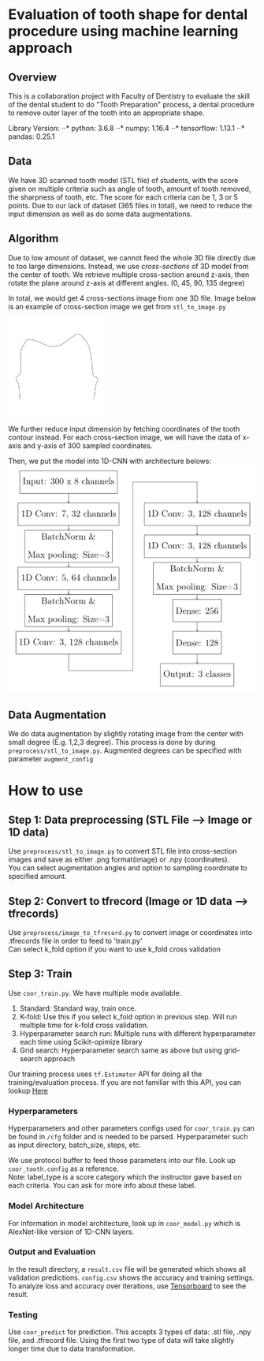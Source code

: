 Evaluation of tooth shape for dental procedure using machine learning approach
======
## Overview
This is a collaboration project with Faculty of Dentistry to evaluate the skill of the dental student to do "Tooth Preparation" process, a dental procedure to remove outer layer of the tooth into an appropriate shape.

Library Version:
⋅⋅* python: 3.6.8
⋅⋅* numpy: 1.16.4
⋅⋅* tensorflow: 1.13.1
⋅⋅* pandas: 0.25.1



## Data
We have  3D scanned tooth model (STL file) of students, with the score given on multiple criteria such as angle of tooth, amount of tooth removed, the sharpness of tooth, etc. 
The score for each criteria can be 1, 3 or 5 points.
Due to our lack of dataset (365 files in total), we need to reduce the input dimension as well as do some data augmentations.

## Algorithm
Due to low amount of dataset, we cannot feed the whole 3D file directly due to too large dimensions. 
Instead, we use *cross-sections* of 3D model from the center of tooth. We retrieve multiple cross-section around z-axis, then rotate the plane around z-axis at different angles. (0, 45, 90, 135 degree)

In total, we would get 4 cross-sections image from one 3D file. Image below is an example of cross-section image we get from `stl_to_image.py`

<img src="https://github.com/jobpasin/tooth-1d/blob/master/src/images/cross_section_example.png" width="200" height="200">

We further reduce input dimension by fetching coordinates of the tooth contour instead. For each cross-section image, we will have the data of x-axis and y-axis of 300 sampled coordinates. 

Then, we put the model into 1D-CNN with architecture belows:
<img src="https://github.com/jobpasin/tooth-1d/blob/master/src/images/1dcnn_architecture.png">

## Data Augmentation
We do data augmentation by slightly rotating image from the center with small degree (E.g. 1,2,3 degree).
This process is done by during `preprocess/stl_to_image.py`. Augmented degrees can be specified with parameter `augment_config` 

# How to use
## Step 1: Data preprocessing (STL File --> Image or 1D data)
Use `preprocess/stl_to_image.py` to convert STL file into cross-section images and save as either .png format(image) or .npy (coordinates).
<br> You can select augmentation angles and option to sampling coordinate to specified amount.


## Step 2: Convert to tfrecord (Image or 1D data --> tfrecords)
Use `preprocess/image_to_tfrecord.py` to convert image or coordinates into .tfrecords file in order to feed to 'train.py'
<br> Can select k_fold option if you want to use k_fold cross validation

## Step 3: Train 
Use `coor_train.py`. We have multiple mode available.
1. Standard: Standard way, train once.
2. K-fold: Use this if you select k_fold option in previous step. Will run multiple time for k-fold cross validation.
3. Hyperparameter search run: Multiple runs with different hyperparameter each time using Scikit-opimize library
4. Grid search: Hyperparameter search same as above but using grid-search approach

Our training process uses `tf.Estimator` API for doing all the training/evaluation process. If you are not familiar with this API, you can lookup [Here](https://www.tensorflow.org/guide/estimator)

### Hyperparameters
Hyperparameters and other parameters configs used for `coor_train.py` can be found in `/cfg` folder and is needed to be parsed.
Hyperparameter such as input directory, batch_size, steps, etc.

We use protocol buffer to feed those parameters into our file. Look up `coor_tooth.config` as a reference. 
<br> Note: label_type is a score category which the instructor gave based on each criteria. You can ask for more info about these label. 


### Model Architecture
For information in model architecture, look up in `coor_model.py` which is AlexNet-like version of 1D-CNN layers.


### Output and Evaluation
In the result directory, a `result.csv` file will be generated which shows all validation predictions. `config.csv` shows the accuracy and training settings.
<br> To analyze loss and accuracy over iterations, use [Tensorboard](https://www.tensorflow.org/guide/summaries_and_tensorboard) to see the result.

### Testing
Use `coor_predict` for prediction. This accepts 3 types of data: .stl file, .npy file, and .tfrecord file. Using the first two type of data will take slightly longer time due to data transformation.
